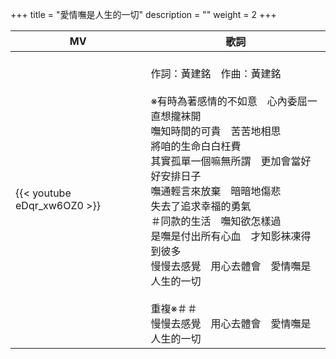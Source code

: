 +++
title = "愛情嘸是人生的一切"
description = ""
weight = 2
+++

MV  | 歌詞  
--------------|-------
{{< youtube eDqr_xw6OZ0 >}}|<br/>作詞：黃建銘　作曲：黃建銘<br/><br/>※有時為著感情的不如意　心內委屈一直想攏袜開<br/>嘸知時間的可貴　苦苦地相思<br/>將咱的生命白白枉費<br/>其實孤單一個嘛無所謂　更加會當好好安排日子<br/>嘸通輕言來放棄　暗暗地傷悲<br/>失去了追求幸福的勇氣<br/>＃同款的生活　嘸知欲怎樣過<br/>是嘸是付出所有心血　才知影袜凍得到彼多<br/>慢慢去感覺　用心去體會　愛情嘸是人生的一切<br/><br/>重複※＃＃<br/>慢慢去感覺　用心去體會　愛情嘸是人生的一切